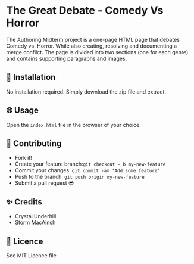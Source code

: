 # The Great Debate - Comedy Vs Horror

The Authoring Midterm project is a one-page HTML page that debates Comedy vs. Horror. While also creating, resolving and documenting a merge conflict. The page is divided into two sections (one for each genre) and contains supporting paragraphs and images.

## 💾 Installation
No installation required. Simply download the zip file and extract.

## 🌐 Usage
Open the `index.html` file in the browser of your choice.

## 🤝 Contributing 
- Fork it! 
- Create your feature branch:`git checkout - b my-new-feature`
- Commit your changes: `git commit -am ‘Add some feature’` 
- Push to the branch: `git push origin my-new-feature`
- Submit a pull request 😎

## ✨ Credits
- Crystal Underhill
- Storm MacAinsh 

## 📄 Licence 
See MIT Licence file
